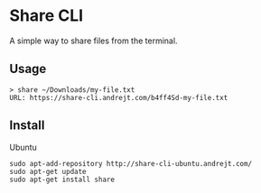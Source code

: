 # Share CLI

A simple way to share files from the terminal.

## Usage

```
> share ~/Downloads/my-file.txt
URL: https://share-cli.andrejt.com/b4ff4Sd-my-file.txt
```

## Install

Ubuntu

```
sudo apt-add-repository http://share-cli-ubuntu.andrejt.com/
sudo apt-get update
sudo apt-get install share
```